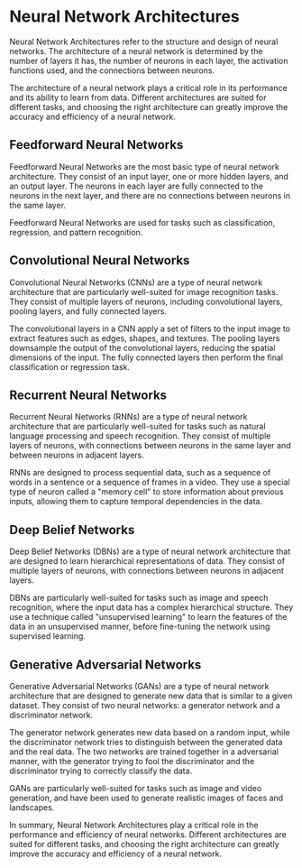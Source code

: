 # Neural Network Architectures

Neural Network Architectures refer to the structure and design of neural networks. The architecture of a neural network is determined by the number of layers it has, the number of neurons in each layer, the activation functions used, and the connections between neurons.

The architecture of a neural network plays a critical role in its performance and its ability to learn from data. Different architectures are suited for different tasks, and choosing the right architecture can greatly improve the accuracy and efficiency of a neural network.

## Feedforward Neural Networks

Feedforward Neural Networks are the most basic type of neural network architecture. They consist of an input layer, one or more hidden layers, and an output layer. The neurons in each layer are fully connected to the neurons in the next layer, and there are no connections between neurons in the same layer.

Feedforward Neural Networks are used for tasks such as classification, regression, and pattern recognition.

## Convolutional Neural Networks

Convolutional Neural Networks (CNNs) are a type of neural network architecture that are particularly well-suited for image recognition tasks. They consist of multiple layers of neurons, including convolutional layers, pooling layers, and fully connected layers.

The convolutional layers in a CNN apply a set of filters to the input image to extract features such as edges, shapes, and textures. The pooling layers downsample the output of the convolutional layers, reducing the spatial dimensions of the input. The fully connected layers then perform the final classification or regression task.

## Recurrent Neural Networks

Recurrent Neural Networks (RNNs) are a type of neural network architecture that are particularly well-suited for tasks such as natural language processing and speech recognition. They consist of multiple layers of neurons, with connections between neurons in the same layer and between neurons in adjacent layers.

RNNs are designed to process sequential data, such as a sequence of words in a sentence or a sequence of frames in a video. They use a special type of neuron called a "memory cell" to store information about previous inputs, allowing them to capture temporal dependencies in the data.

## Deep Belief Networks

Deep Belief Networks (DBNs) are a type of neural network architecture that are designed to learn hierarchical representations of data. They consist of multiple layers of neurons, with connections between neurons in adjacent layers.

DBNs are particularly well-suited for tasks such as image and speech recognition, where the input data has a complex hierarchical structure. They use a technique called "unsupervised learning" to learn the features of the data in an unsupervised manner, before fine-tuning the network using supervised learning.

## Generative Adversarial Networks

Generative Adversarial Networks (GANs) are a type of neural network architecture that are designed to generate new data that is similar to a given dataset. They consist of two neural networks: a generator network and a discriminator network.

The generator network generates new data based on a random input, while the discriminator network tries to distinguish between the generated data and the real data. The two networks are trained together in a adversarial manner, with the generator trying to fool the discriminator and the discriminator trying to correctly classify the data.

GANs are particularly well-suited for tasks such as image and video generation, and have been used to generate realistic images of faces and landscapes.

In summary, Neural Network Architectures play a critical role in the performance and efficiency of neural networks. Different architectures are suited for different tasks, and choosing the right architecture can greatly improve the accuracy and efficiency of a neural network.
